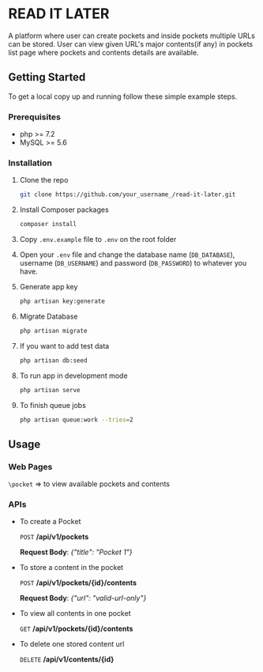 # READ IT LATER

A platform where user can create pockets and inside pockets multiple URLs can be stored. User can view given URL's major contents(if any) in pockets list page where pockets and contents details are available.  

## Getting Started
To get a local copy up and running follow these simple example steps.

### Prerequisites
* php >= 7.2
* MySQL >= 5.6

### Installation
1. Clone the repo
   ```sh
   git clone https://github.com/your_username_/read-it-later.git
   ```
2. Install Composer packages
   ```sh
   composer install
   ```
3. Copy `.env.example` file to `.env` on the root folder

4. Open your `.env` file and change the database name (`DB_DATABASE`), username (`DB_USERNAME`) and password (`DB_PASSWORD`) to whatever you have.
5. Generate app key 
    ```sh
    php artisan key:generate
    ```
6. Migrate Database 
    ```sh
    php artisan migrate
    ```
7. If you want to add test data
    ```sh
    php artisan db:seed
    ```
8. To run app in development mode
    ```sh
    php artisan serve
    ```
9. To finish queue jobs
    ```sh
    php artisan queue:work --tries=2
    ```

## Usage
### Web Pages
`\pocket` => to view available pockets and contents

### APIs
* To create a Pocket
    
    `POST` **/api/v1/pockets**
    
    **Request Body**: *{"title": "Pocket 1"}*
* To store a content in the pocket
    
    `POST` **/api/v1/pockets/{id}/contents**
    
    **Request Body**: *{"url": "valid-url-only"}*
* To view all contents in one pocket
    
    `GET` **/api/v1/pockets/{id}/contents**
* To delete one stored content url
    
    `DELETE` **/api/v1/contents/{id}**
